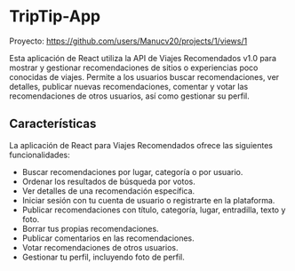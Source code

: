 # TripTip-App

Proyecto: https://github.com/users/Manucv20/projects/1/views/1

Esta aplicación de React utiliza la API de Viajes Recomendados v1.0 para mostrar y gestionar recomendaciones de sitios o experiencias poco conocidas de viajes. Permite a los usuarios buscar recomendaciones, ver detalles, publicar nuevas recomendaciones, comentar y votar las recomendaciones de otros usuarios, así como gestionar su perfil.

## Características

La aplicación de React para Viajes Recomendados ofrece las siguientes funcionalidades:

- Buscar recomendaciones por lugar, categoría o por usuario.
- Ordenar los resultados de búsqueda por votos.
- Ver detalles de una recomendación específica.
- Iniciar sesión con tu cuenta de usuario o registrarte en la plataforma.
- Publicar recomendaciones con título, categoría, lugar, entradilla, texto y foto.
- Borrar tus propias recomendaciones.
- Publicar comentarios en las recomendaciones.
- Votar recomendaciones de otros usuarios.
- Gestionar tu perfil, incluyendo foto de perfil.
